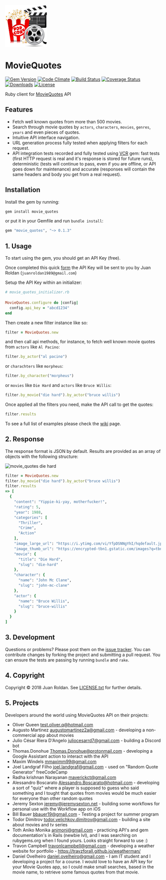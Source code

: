 <div align="left">
  <a href="https://github.com/juanroldan1989/movie_quotes"><img width="136" src="https://github.com/juanroldan1989/movie_quotes/raw/master/icons/icon3.png" alt="movie_quotes ruby logo" /></a>
</div>

# MovieQuotes
[![Gem Version](https://badge.fury.io/rb/movie_quotes.svg)](https://badge.fury.io/rb/movie_quotes)
[![Code Climate](https://codeclimate.com/github/juanroldan1989/movie_quotes/badges/gpa.svg)](https://codeclimate.com/github/juanroldan1989/movie_quotes)
[![Build Status](https://travis-ci.org/juanroldan1989/movie_quotes.svg?branch=master)](https://travis-ci.org/juanroldan1989/movie_quotes)
[![Coverage Status](https://coveralls.io/repos/github/juanroldan1989/movie_quotes/badge.svg?branch=master)](https://coveralls.io/github/juanroldan1989/movie_quotes?branch=master)
[![Downloads](http://ruby-gem-downloads-badge.herokuapp.com/movie_quotes/0.1.3?type=total&color=brightgreen)](https://rubygems.org/gems/movie_quotes)
[![License](https://img.shields.io/badge/license-MIT-brightgreen.svg)](http://opensource.org/licenses/MIT)
<!-- [![Dependency Status](https://gemnasium.com/badges/github.com/juanroldan1989/movie_quotes.svg)](https://gemnasium.com/github.com/juanroldan1989/movie_quotes) -->

Ruby client for [MovieQuotes](https://movie-quotes-app.herokuapp.com) API

## Features

* Fetch well known quotes from more than 500 movies.
* Search through movie quotes by `actors`, `characters`, `movies`, `genres`, `years` and even pieces of quotes. 
* Intuitive API interface navigation.
* URL generation process fully tested when applying filters for each request.
* API integration tests recorded and fully tested using [VCR](https://github.com/vcr/vcr) gem: fast tests (first HTTP request is real and it's response is stored for future runs), deterministic (tests will continue to pass, even if you are offline, or API goes down for maintenance) and accurate (responses will contain the same headers and body you get from a real request).

## Installation

Install the gem by running:

```ruby
gem install movie_quotes
```

or put it in your Gemfile and run `bundle install`:

```ruby
gem "movie_quotes", "~> 0.1.3"
```

## 1. Usage

To start using the gem, you should get an API Key (free).

Once completed this quick [form](https://docs.google.com/forms/d/e/1FAIpQLSeavfLgmnF2haKsaNlp8hYA4DSqdwb1ZMg5Xse7a-mFW4bZIg/viewform) the API Key will be sent to you by Juan Roldan (`juanroldan1989@gmail.com`)

Setup the API Key within an initializer:

```ruby
# movie_quotes_initializer.rb

MovieQuotes.configure do |config|
  config.api_key = "abcd1234"
end
```

Then create a new filter instance like so:

```ruby
filter = MovieQuotes.new
```

and then call api methods, for instance, to fetch well known movie quotes from `actors` like `Al Pacino`:

```ruby
filter.by_actor("al pacino")
```

or `charachters` like `morpheus`:

```ruby
filter.by_character("morpheus")
```

or `movies` like `Die Hard` and `actors` like `Bruce Willis`:

```ruby
filter.by_movie("die hard").by_actor("bruce willis")
```

Once applied all the filters you need, make the API call to get the quotes:

```ruby
filter.results
```

To see a full list of examples please check the <a href="https://github.com/juanroldan1989/movie_quotes/wiki">wiki</a> page.

## 2. Response
The response format is JSON by default. Results are provided as an array of objects with the following structure:

<div align="left">
  <img src="https://i.ytimg.com/vi/YfpDSNNgYhI/hqdefault.jpg" alt="movie_quotes die hard" />
</div>

```ruby
filter = MovieQuotes.new
filter.by_movie("die hard").by_actor("bruce willis")
filter.results
=> [
  {
    "content": "Yippie-ki-yay, motherfucker!",
    "rating": 5,
    "year": 1988,
    "categories": [
      "Thriller",
      "Crime",
      "Action"
    ],
    "image_large_url": "https://i.ytimg.com/vi/YfpDSNNgYhI/hqdefault.jpg",
    "image_thumb_url": "https://encrypted-tbn1.gstatic.com/images?q=tbn:ANd9GcRlniyMNhCV4h8UF9zn6Lka4s-OTU_j7Br43Kp5OR7eGljOAIpDXKystfQ",
    "movie": {
      "title": "Die Hard",
      "slug": "die-hard"
    },
    "character": {
      "name": "John Mc Clane",
      "slug": "john-mc-clane"
    },
    "actor": {
      "name": "Bruce Willis",
      "slug": "bruce-willis"
    }
  }
]
```

## 3. Development

Questions or problems? Please post them on the [issue tracker](https://github.com/juanroldan1989/movie_quotes/issues). You can contribute changes by forking the project and submitting a pull request. You can ensure the tests are passing by running `bundle` and `rake`.

## 4. Copyright

Copyright © 2018 Juan Roldan. See [LICENSE.txt](https://github.com/juanroldan1989/movie_quotes/blob/master/LICENSE.txt) for further details.

## 5. Projects

Developers around the world using MovieQuotes API on their projects:

* Oliver Queen <test.oliver.q@hotmail.com>
* Augusto Martinez <augustomartinez2a@gmail.com> - developing a non-commercial app about movies
* Julio César Riera D'Angelo <juliocesarrd7@gmail.com> - building a Discord bot
* Thomas.Donohue <Thomas.Donohue@protonmail.com> - developing a Google Assistant action to interact with the API
* Maxim Windels <mmaximm99@gmail.com>
* Joel Landgraf Filho <joel.landgraf@gmail.com> - used on "Random Quote Generator" freeCodeCamp
* Radha krishnan Narayanan <maverickct@gmail.com>
* Alessandro Boscarato <Alessandro.Boscarato@hotmail.com> - developing a sort of "quiz" where a player is supposed to guess who said something and I tought that quotes from movies would be much easier for everyone than other random quotes
* Jeremy Sexton <jeremy@jeremysexton.net> - building some workflows for personal use with the Workflow app on iOS
* Bill Bauer <bbauer19@gmail.com> - Testing a project for summer program
* Todor Dimitrov <todor.velichkov.dimitrov@gmail.com> - building a site about movies and tv series
* Toth Aniko Monika <animoni@gmail.com> - practicing API's and gem documentation's in Rails (newbie lvl), and I was searching on rubygems.org when I found yours. Looks straight forward to use :)
* Travon Campbell <travonlcampbell@gmail.com> - developing a weather website for portfolio - https://travzforall.github.io/weatherman/
* Daniel Ovelheiro <daniel.ovelheiro@gmail.com> - I am IT student and I developing a project for a course. I would love to have an API key for your Movie Quotes app, so I could make small searches, based in the movie name, to retrieve some famous quotes from that movie.
